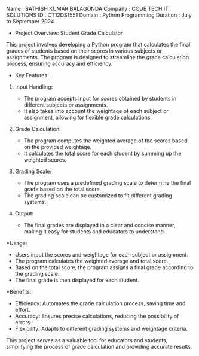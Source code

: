 Name : SATHISH KUMAR BALAGONDA 
Company : CODE TECH IT SOLUTIONS
ID : CT12DS1551 
Domain : Python Programming 
Duration : July to September 2024

* Project Overview: Student Grade Calculator

This project involves developing a Python program that calculates the final grades of students based on their scores in various subjects or assignments. The program is designed to streamline the grade calculation process, ensuring accuracy and efficiency.

* Key Features:

1. Input Handling:
   - The program accepts input for scores obtained by students in different subjects or assignments.
   - It also takes into account the weightage of each subject or assignment, allowing for flexible grade calculations.

2. Grade Calculation:
   - The program computes the weighted average of the scores based on the provided weightage.
   - It calculates the total score for each student by summing up the weighted scores.

4. Grading Scale:
   - The program uses a predefined grading scale to determine the final grade based on the total score.
   - The grading scale can be customized to fit different grading systems.

5. Output:
   - The final grades are displayed in a clear and concise manner, making it easy for students and educators to understand.

*Usage:

- Users input the scores and weightage for each subject or assignment.
- The program calculates the weighted average and total score.
- Based on the total score, the program assigns a final grade according to the grading scale.
- The final grade is then displayed for each student.

*Benefits:

- Efficiency: Automates the grade calculation process, saving time and effort.
- Accuracy: Ensures precise calculations, reducing the possibility of errors.
- Flexibility: Adapts to different grading systems and weightage criteria.

This project serves as a valuable tool for educators and students, simplifying the process of grade calculation and providing accurate results.
